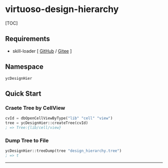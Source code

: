 # virtuoso-design-hierarchy

[TOC]

## Requirements

+ skill-loader [ [GitHub](https://github.com/yeungchie/skill-loader "https://github.com/yeungchie/skill-loader") / [Gitee](https://gitee.com/yeungchie/skill-loader "https://gitee.com/yeungchie/skill-loader") ]

## Namespace

`ycDesignHier`

## Quick Start

### Craete Tree by CellView

```lisp
cvId = dbOpenCellViewByType("lib" "cell" "view")
tree = ycDesignHier::createTree(cvId)
; => Tree:{lib/cell/view}
```

### Dump Tree to File

```lisp
ycDesignHier::treeDump(tree "design_hierarchy.tree")
; => t
```

---
